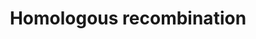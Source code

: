 ---
annotations:
- id: PW:0000202
  parent: regulatory pathway
  type: Pathway Ontology
  value: homologous recombination pathway of double-strand break repair
authors:
- MaintBot
- Thomas
- Khanspers
- Christine Chichester
- RaatsS
description: 'Homologous recombination, also known as general recombination, is a
  type of genetic recombination in which nucleotide sequences are exchanged between
  two similar or identical strands of DNA.  Source: [[wikipedia:Homologous_recombination|Wikipedia]]'
last-edited: 2021-05-27
organisms:
- Caenorhabditis elegans
redirect_from:
- /index.php/Pathway:WP741
- /instance/WP741
revision: null
schema-jsonld:
- '@context': https://schema.org/
  '@id': https://wikipathways.github.io/pathways/WP741.html
  '@type': Dataset
  creator:
    '@type': Organization
    name: WikiPathways
  description: 'Homologous recombination, also known as general recombination, is
    a type of genetic recombination in which nucleotide sequences are exchanged between
    two similar or identical strands of DNA.  Source: [[wikipedia:Homologous_recombination|Wikipedia]]'
  keywords:
  - BRCA2
  - F10C2.4
  - F12F6.7
  - NBN
  - POLD3
  - POLD4
  - RAD52
  - Y116A8C.13
  - atm-1
  - mre-11
  - rad-50
  - rad-51
  - rpa-1
  license: CC0
  name: Homologous recombination
seo: CreativeWork
title: Homologous recombination
wpid: WP741
---
